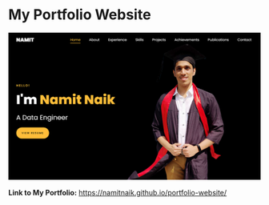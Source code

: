 # My Portfolio Website

![main](https://github.com/NamitNaik/portfolio-website/blob/main/images/screenshot.png)

**Link to My Portfolio:** https://namitnaik.github.io/portfolio-website/
